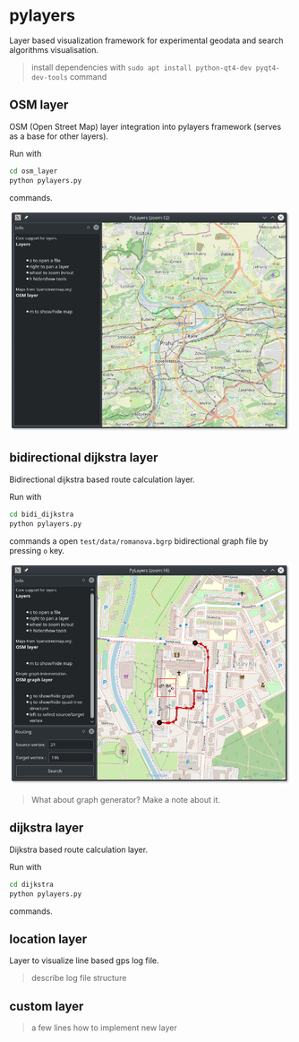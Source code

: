 # pylayers

Layer based visualization framework for experimental geodata and search algorithms visualisation.

> install dependencies with `sudo apt install python-qt4-dev pyqt4-dev-tools` command


## OSM layer

OSM (Open Street Map) layer integration into pylayers framework (serves as a base for other layers).

Run with 

```bash
cd osm_layer
python pylayers.py
```

commands.

![osm_layer screenshot](docs/osm_layer.jpg)


## bidirectional dijkstra layer

Bidirectional dijkstra based route calculation layer.

Run with

```bash
cd bidi_dijkstra
python pylayers.py
```

commands a open `test/data/romanova.bgrp` bidirectional graph file by pressing `o` key.

![bidi_dijkstra layer with small graph loaded screenshot](docs/bidi_dijkstra.jpg)

> What about graph generator? Make a note about it.


## dijkstra layer

Dijkstra based route calculation layer.

Run with

```bash
cd dijkstra
python pylayers.py
```

commands.


## location layer

Layer to visualize line based gps log file.

> describe log file structure


## custom layer

> a few lines how to implement new layer 

